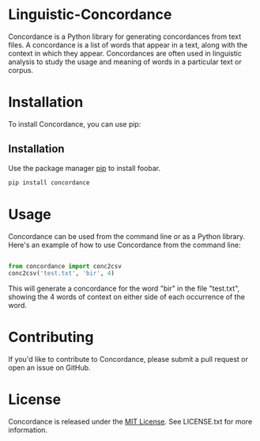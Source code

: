 # Linguistic-Concordance
Concordance is a Python library for generating concordances from text files. A concordance is a list of words that appear in a text, along with the context in which they appear. Concordances are often used in linguistic analysis to study the usage and meaning of words in a particular text or corpus.


# Installation
To install Concordance, you can use pip:

## Installation

Use the package manager [pip](https://pip.pypa.io/en/stable/) to install foobar.

```bash
pip install concordance
```

# Usage
Concordance can be used from the command line or as a Python library. Here's an example of how to use Concordance from the command line:

```python

from concordance import conc2csv
conc2csv('test.txt', 'bir', 4)

```
This will generate a concordance for the word "bir" in the file "test.txt", showing the 4 words of context on either side of each occurrence of the word.

# Contributing
If you'd like to contribute to Concordance, please submit a pull request or open an issue on GitHub.

# License
Concordance is released under the [MIT License](https://choosealicense.com/licenses/mit/). See LICENSE.txt for more information.
